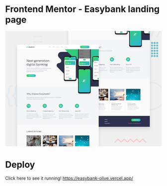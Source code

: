 # Frontend Mentor - Easybank landing page

![Design preview for the Easybank landing page coding challenge](./design/desktop-preview.jpg)

# Deploy

Click here to see it running! https://easybank-olive.vercel.app/
